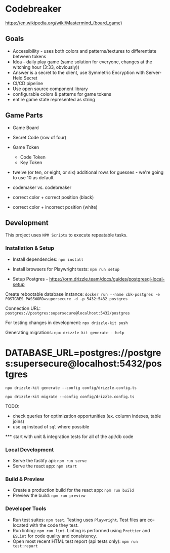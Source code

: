 # Codebreaker

https://en.wikipedia.org/wiki/Mastermind_(board_game)

## Goals

- Accessibility - uses both colors and patterns/textures to differentiate between tokens
- Idea - daily play game (same solution for everyone, changes at the witching hour (3:33, obviously))
- Answer is a secret to the client, use Symmetric Encryption with Server-Held Secret
- CI/CD pipeline
- Use open source component library
- configurable colors & patterns for game tokens
- entire game state represented as string

## Game Parts

- Game Board
- Secret Code (row of four)
- Game Token
  - Code Token
  - Key Token
- twelve (or ten, or eight, or six) additional rows for guesses - we're going to use 10 as default

- codemaker vs. codebreaker

- correct color + correct position (black)
- correct color + incorrect position (white)

## Development

This project uses `NPM Scripts` to execute repeatable tasks.

### Installation & Setup

- Install dependencies: `npm install`
- Install browsers for Playwright tests: `npm run setup`

- Setup Postgres - https://orm.drizzle.team/docs/guides/postgresql-local-setup

Create rebootable database instance: `docker run --name cbk-postgres -e POSTGRES_PASSWORD=supersecure -d -p 5432:5432 postgres`

Connection URL: `postgres://postgres:supersecure@localhost:5432/postgres`

For testing changes in development: `npx drizzle-kit push`

Generating migrations:
`npx drizzle-kit generate --help`

# DATABASE_URL=postgres://postgres:supersecure@localhost:5432/postgres

`npx drizzle-kit generate --config config/drizzle.config.ts`

`npx drizzle-kit migrate --config config/drizzle.config.ts`

TODO:
- check queries for optimization opportunities (ex. column indexes, table joins)
- use `eq` instead of `sql` where possible

*** start with unit & integration tests for all of the api/db code

### Local Development

- Serve the fastify api: `npm run serve`
- Serve the react app: `npm start`

### Build & Preview

- Create a production build for the react app: `npm run build`
- Preview the build: `npm run preview`

### Developer Tools

- Run test suites: `npm test`. Testing uses `Playwright`. Test files are co-located with the code they test.
- Run linting: `npm run lint`. Linting is performed using `Prettier` and `ESLint` for code quality and consistency.
- Open most recent HTML test report (api tests only): `npm run test:report`
